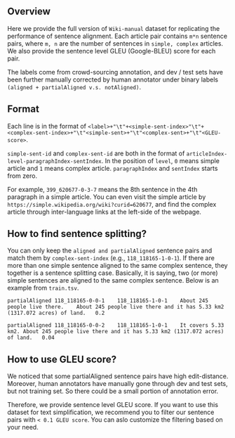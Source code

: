 ## Overview
Here we provide the full version of `Wiki-manual` dataset for replicating the performance of sentence alignment. Each article pair contains `m*n` sentence pairs, where `m, n` are the number of sentences in `simple, complex` articles. We also provide the sentence level GLEU (Google-BLEU) score for each pair. 


The labels come from crowd-sourcing annotation, and dev / test sets have been further manually corrected by human annotator under binary labels `(aligned + partialAligned v.s. notAligned)`.

## Format
Each line is in the format of `<label>+"\t"+<simple-sent-index>"\t"+<complex-sent-index>+"\t"<simple-sent>+"\t"<complex-sent>+"\t"<GLEU-score>`.

`simple-sent-id` and `complex-sent-id` are both in the format of `articleIndex-level-paragraphIndex-sentIndex`. In the position of `level`, `0` means simple article and `1` means complex article. `paragraphIndex` and `sentIndex` starts from zero.

For example, `399_620677-0-3-7` means the 8th sentence in the 4th paragraph in a simple article. You can even visit the simple article by `https://simple.wikipedia.org/wiki?curid=620677`, and find the complex article through inter-language links at the left-side of the webpage. 

## How to find sentence splitting?

You can only keep the `aligned and partialAligned` sentence pairs and match them by `complex-sent-index` (e.g., `118_118165-1-0-1`). If there are more than one simple sentence aligned to the same complex sentence, they together is a sentence splitting case. Basically, it is saying, two (or more) simple sentences are aligned to the same complex sentence. Below is an example from `train.tsv`.

`partialAligned	118_118165-0-0-1	118_118165-1-0-1	About 245 people live there.	About 245 people live there and it has 5.33 km2 (1317.072 acres) of land.	0.2`


`partialAligned	118_118165-0-0-2	118_118165-1-0-1	It covers 5.33 km2.	About 245 people live there and it has 5.33 km2 (1317.072 acres) of land.	0.04`


## How to use GLEU score?

We noticed that some partialAligned sentence pairs have high edit-distance. Moreover, human annotators have manually gone through dev and test sets, but not training set. So there could be a small portion of annotation error. 

Therefore, we provide sentence level GLEU score. If you want to use this dataset for text simplification, we recommend you to filter our sentence pairs with  `< 0.1 GLEU score`. You can aslo customize the filtering based on your need. 

